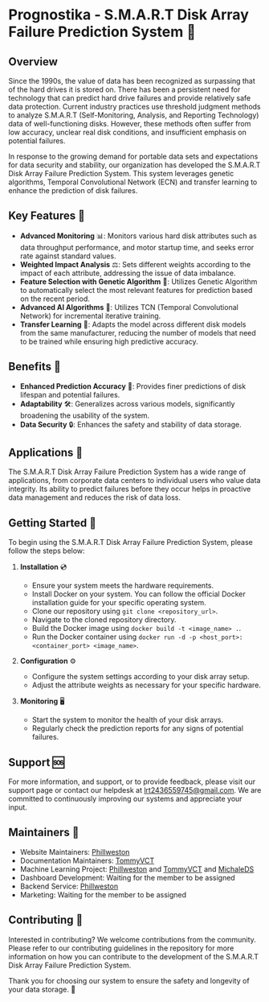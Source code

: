 # Prognostika - S.M.A.R.T Disk Array Failure Prediction System 🚀

## Overview

Since the 1990s, the value of data has been recognized as surpassing that of the hard drives it is stored on. There has been a persistent need for technology that can predict hard drive failures and provide relatively safe data protection. Current industry practices use threshold judgment methods to analyze S.M.A.R.T (Self-Monitoring, Analysis, and Reporting Technology) data of well-functioning disks. However, these methods often suffer from low accuracy, unclear real disk conditions, and insufficient emphasis on potential failures.

In response to the growing demand for portable data sets and expectations for data security and stability, our organization has developed the S.M.A.R.T Disk Array Failure Prediction System. This system leverages genetic algorithms, Temporal Convolutional Network (ECN) and transfer learning to enhance the prediction of disk failures.

## Key Features 🔑

- **Advanced Monitoring** 📊: Monitors various hard disk attributes such as data throughput performance, and motor startup time, and seeks error rate against standard values.
- **Weighted Impact Analysis** ⚖️: Sets different weights according to the impact of each attribute, addressing the issue of data imbalance.
- **Feature Selection with Genetic Algorithm** 🧬: Utilizes Genetic Algorithm to automatically select the most relevant features for prediction based on the recent period.
- **Advanced AI Algorithms** 🧠: Utilizes TCN (Temporal Convolutional Network) for incremental iterative training.
- **Transfer Learning** 🔄: Adapts the model across different disk models from the same manufacturer, reducing the number of models that need to be trained while ensuring high predictive accuracy.

## Benefits 🎉

- **Enhanced Prediction Accuracy** 🎯: Provides finer predictions of disk lifespan and potential failures.
- **Adaptability** 🛠️: Generalizes across various models, significantly broadening the usability of the system.
- **Data Security** 🔒: Enhances the safety and stability of data storage.

## Applications 📲

The S.M.A.R.T Disk Array Failure Prediction System has a wide range of applications, from corporate data centers to individual users who value data integrity. Its ability to predict failures before they occur helps in proactive data management and reduces the risk of data loss.

## Getting Started 🌟

To begin using the S.M.A.R.T Disk Array Failure Prediction System, please follow the steps below:

1. **Installation** 💿
   - Ensure your system meets the hardware requirements.
   - Install Docker on your system. You can follow the official Docker installation guide for your specific operating system.
   - Clone our repository using `git clone <repository_url>`.
   - Navigate to the cloned repository directory.
   - Build the Docker image using `docker build -t <image_name> .`.
   - Run the Docker container using `docker run -d -p <host_port>:<container_port> <image_name>`.

2. **Configuration** ⚙️
   - Configure the system settings according to your disk array setup.
   - Adjust the attribute weights as necessary for your specific hardware.

3. **Monitoring** 🖥️
   - Start the system to monitor the health of your disk arrays.
   - Regularly check the prediction reports for any signs of potential failures.

## Support 🆘

For more information, and support, or to provide feedback, please visit our support page or contact our helpdesk at [lrt2436559745@gmail.com](mailto:lrt2436559745@gmail.com). We are committed to continuously improving our systems and appreciate your input.

## Maintainers 🌟

- Website Maintainers: [Phillweston](https://github.com/orgs/Prognostika/people/Phillweston)
- Documentation Maintainers: [TommyVCT](https://github.com/orgs/Prognostika/people/tommyvct)
- Machine Learning Project: [Phillweston](https://github.com/orgs/Prognostika/people/Phillweston) and [TommyVCT](https://github.com/orgs/Prognostika/people/tommyvct) and [MichaleDS](https://github.com/orgs/Prognostika/people/MichaleDS)
- Dashboard Development: Waiting for the member to be assigned
- Backend Service: [Phillweston](https://github.com/orgs/Prognostika/people/Phillweston)
- Marketing: Waiting for the member to be assigned

## Contributing 🤝

Interested in contributing? We welcome contributions from the community. Please refer to our contributing guidelines in the repository for more information on how you can contribute to the development of the S.M.A.R.T Disk Array Failure Prediction System.

Thank you for choosing our system to ensure the safety and longevity of your data storage. 🙏
